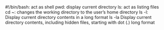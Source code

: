 #!/bin/bash: act as shell
pwd: display current directory
ls: act as listing files
cd ~: changes the working directory to the user’s home directory
ls -l: Display current directory contents in a long format
ls -la Display current directory contents, including hidden files, starting with dot (.) long format
 
